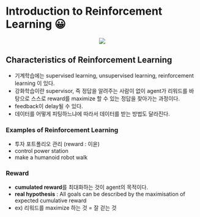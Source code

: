 # Introduction to Reinforcement Learning 😀

<p align="center"><img src="https://user-images.githubusercontent.com/66208800/173747708-e405fae0-fe2a-4356-a15d-c3477550a1c4.png"></p>

## Characteristics of Reinforcement Learning
+ 기계학습에는 supervised learning, unsupervised learning, reinforcement learning 이 있다.
+ 강화학습이란 supervisor, 즉 정답을 알려주는 사람이 없이 agent가 리워드를 바탕으로 스스로 reward를 maximize 할 수 있는 정답을 찾아가는 과정이다.
+ feedback이 delay될 수 있다. 
+ 데이터를 어떻게 피팅하느냐에 따라서 데이터를 받는 방법도 달라진다. 

### Examples of Reinforcement Learning
+ 투자 포트폴리오 관리 (reward : 이윤) 
+ control power station
+ make a humanoid robot walk

### Reward
+ **cumulated reward**를 최대화하는 것이 agent의 목적이다. 
+ **real hypothesis** : All goals can be described by the maximisation of expected cumulative reward
+ ex) 리워드를 maximize 하는 것 = 잘 걷는 것

